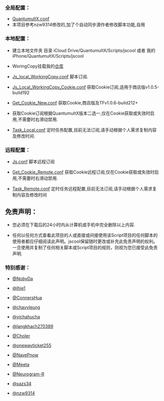 
### 全局配置：

* [QuantumultX.conf](https://raw.githubusercontent.com/demo2099/jscool/master/QuantumultX.conf)
* 本项目参考nzw9314修改的,加了个自动同步源作者修改脚本功能,自用

### 本地配置：

* 建立本地文件夹
目录 iCloud Drive/QuantumultX/Scripts/jscool 或者 我的iPhone/QuantumultX/Scripts/jscool

* WoringCopy挂载我的[仓库](https://github.com/demo2099/jscool.git)

* [Js_local_WorkingCopy.conf](https://raw.githubusercontent.com/demo2099/jscool/master/Js_local_WorkingCopy.conf) 脚本订阅.

* [Js_Local_WorkingCopy_Cookie.conf](https://raw.githubusercontent.com/demo2099/jscool/master/Js_Local_WorkingCopy_Cookie.conf) 获取Cookie订阅,适用于商店版v1.0.5-build192

* [Get_Cookie_New.conf](https://raw.githubusercontent.com/demo2099/jscool/master/Get_Cookie_New.conf) 获取Cookie,商店版及TFv1.0.6-build212+

* 获取Cookie订阅根据QuantumultX版本二选一,仅在Cookie获取或失效时启用,不需要时右滑动禁用.

* [Task_Local.conf](https://raw.githubusercontent.com/demo2099/jscool/master/Task_Local.conf) 定时任务配置,目前无法订阅,请手动根据个人需求复制内容及修改时间.

### 远程配置：

* [Js.conf](https://raw.githubusercontent.com/demo2099/jscool/master/Js.conf) 脚本远程订阅

* [Get_Cookie_Remote.conf](https://raw.githubusercontent.com/demo2099/jscool/master/Get_Cookie_Remote.conf) 获取Cookie远程订阅,仅在Cookie获取或失效时启用,不需要时右滑动禁用.

* [Task_Remote.conf](https://raw.githubusercontent.com/demo2099/jscool/master/Task_Remote.conf) 定时任务远程配置,目前无法订阅,请手动根据个人需求复制内容及修改时间


## 免责声明：

* 您必须在下载后的24小时内从计算机或手机中完全删除以上内容.

* 任何以任何方式查看此项目的人或直接或间接使用该Script项目的任何脚本的使用者都应仔细阅读此声明。jscool保留随时更改或补充此免责声明的权利。一旦使用并复制了任何相关脚本或Script项目的规则，则视为您已接受此免责声明.

### 特别感谢：
* [@NobyDa](https://github.com/NobyDa)

* [@lhie1](https://github.com/lhie1)

* [@ConnersHua](https://github.com/ConnersHua)

* [@chavyleung](https://github.com/chavyleung)

* [@yichahucha](https://github.com/yichahucha)

* [@langkhach270389](https://github.com/langkhach270389)

* [@Choler](https://github.com/Choler)

* [@onewayticket255](https://github.com/onewayticket255)

* [@NavePnow](https://github.com/NavePnow)

* [@Meeta](https://github.com/MeetaGit)

* [@Neurogram-R](https://github.com/Neurogram-R)

* [@sazs34](https://github.com/sazs34)

* [@nzw9314](https://github.com/nzw9314/QuantumultX/tree/master)

